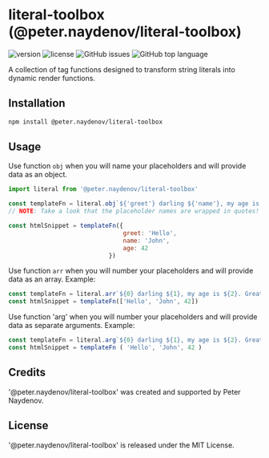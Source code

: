 # literal-toolbox (@peter.naydenov/literal-toolbox)

![version](https://img.shields.io/github/package-json/v/peterNaydenov/literal-toolbox)
![license](https://img.shields.io/github/license/peterNaydenov/literal-toolbox)
![GitHub issues](https://img.shields.io/github/issues/peterNaydenov/literal-toolbox)
![GitHub top language](https://img.shields.io/github/languages/top/peterNaydenov/literal-toolbox)



A collection of tag functions designed to transform string literals into dynamic render functions.



## Installation

```bash
npm install @peter.naydenov/literal-toolbox
```



## Usage


Use function `obj` when you will name your placeholders and will provide data as an object.
```js
import literal from '@peter.naydenov/literal-toolbox'

const templateFn = literal.obj`${'greet'} darling ${'name'}, my age is ${'age'}. Great!`
// NOTE: Take a look that the placeholder names are wrapped in quotes!

const htmlSnippet = templateFn({
                                greet: 'Hello',
                                name: 'John',
                                age: 42
                            })
```

Use function `arr` when you will  number your placeholders and will provide data as an array. Example:
```js
const templateFn = literal.arr`${0} darling ${1}, my age is ${2}. Great!`
const htmlSnippet = templateFn(['Hello', 'John', 42])
```

Use function 'arg' when you will number your placeholders and will provide data as separate arguments. Example:
```js
const templateFn = literal.arg`${0} darling ${1}, my age is ${2}. Great!`
const htmlSnippet = templateFn ( 'Hello', 'John', 42 )
```





## Credits
'@peter.naydenov/literal-toolbox' was created and supported by Peter Naydenov.



## License
'@peter.naydenov/literal-toolbox' is released under the MIT License.


